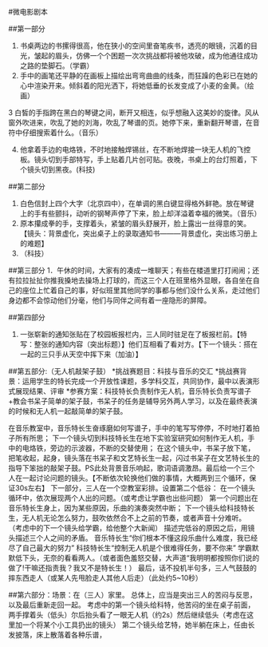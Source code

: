 #微电影剧本

##第一部分
1. 书桌两边的书摞得很高，他在狭小的空间里奋笔疾书，透亮的眼镜，沉着的目光，皱起的眉头，仿佛一个个困题一次次挑战都将被他攻破，成为他通往成功之路的垫脚石。（学霸）
2. 手中的画笔还平静的在画板上描绘出弯弯曲曲的线条，而狂躁的色彩已在她的心中渲染开来。倾斜着的阳光洒下，将她低垂的长发变成了小麦的金黄。（绘画）

3  白皙的手指跨在黑白的琴键之间，断开又相连，似乎想融入这美妙的旋律。风从窗外吹进来，吹乱了她的刘海，吹乱了琴谱的页。她停下来，重新翻开琴谱，在音符中仔细搜索着什么。（音乐）

4.  他拿着手边的电烙铁，不时地接触焊锡丝，在不断地焊接一块无人机的飞控板。镜头切到手部特写，手上贴着几片创可贴。夜晚，书桌上的台灯照着，下个镜头切到黑夜。(科技)

##第二部分
1. 白色信封上四个大字（北京四中），在单调的黑白键显得格外鲜艳。放在琴键上的手有些颤抖，动听的钢琴声停了下来，脸上却洋溢着幸福的微笑。（音乐）
2. 原本攥成拳的手，支撑着头，紧皱的眉头舒展开，脸上露出一丝得意的笑。【镜头：背景虚化，突出桌子上的录取通知书———背景虚化，突出练习册上的难题】
3. （科技）


##第三部分
1．午休的时间，大家有的凑成一堆聊天；有些在楼道里打打闹闹；还有拉拉扯扯你推我搡地去操场上打球的，而这三个人在班里格外显眼，各自坐在自己的座位上忙着自己的事，好似班里其他同学的事都与他们没什么关系，走过他们身边都不会惊动他们分毫，他们与同伴之间有着一座隐形的屏障。


##第四部分
1. 一张崭新的通知张贴在了校园板报栏内，三人同时驻足在了板报栏前。【特写：整张的通知内容（突出标题）】他们互相看了看对方。【下一个镜头：搭在一起的三只手从天空中挥下来（加油）】


##第五部分:（无人机敲架子鼓）
 *挑战赛题目：科技与音乐的交汇
	*挑战赛背景：运用学生的特长完成一个开放性课题，多学科交互，共同协作，最中以表演形式展现结果、评审
*参赛方案：科技特长负责制作无人机，音乐特长负责写谱子+教会书呆子简单的架子鼓，书呆子的任务是辅导另外两人学习，以及在最终表演的时候和无人机一起敲简单的架子鼓。



在音乐教室中，音乐特长生奋琢磨如何写谱子，手中的笔写写停停，不时地打着拍子所有所思；
下一个镜头切到科技特长生在地下实验室研究如何制作无人机，手中的电烙铁，旁边的示波器，不断的交替使用；
在这个镜头中，书呆子放下笔，把笔收起，起身，镜头落在书呆子和文艺特长生一起，闪过书呆子在文艺特长生的指导下笨拙的敲架子鼓。PS此处背景音乐响起，歌词语调激昂。最后给一个三个人在一起讨论问题的镜头。【不断依次轮换他们做的事情，大概两到三个循环，保证30s左右】
下一部分，三人在一个空教室彩排。设置第二个低谷：
在一个镜头循环中，依次展现两个人出的问题。（或考虑让学霸也出些问题）
第一个问题出在音乐特长生身上，因为某些原因，乐曲的演奏突然中断；
下一个镜头给科技特长生，无人机无论怎么努力，鼓吹依然合不上之前的节奏，或者声音十分难听。
（考虑中的下一个镜头给学霸，给他整个大新闻）
描述完低谷的原因之后，用镜头描述三个人之间的矛盾。
音乐特长生“你们根本不懂这段乐曲什么难度，我已经尽了自己最大的努力”
科技特长生“控制无人机是个很难得任务，要不你来”
学霸默默低下头，无奈的看看两人。（或者面色羞怒交替，大声道“我明明都按照你们说的做了!干嘛还指责我？我又不是特长生！）
最后，话不投机半句多，三人气鼓鼓的摔东西走人（或某人先甩脸走人其他人后走）（此处约5~10秒）


##第六部分：场景：在（三人）家里。
总体上，应当是突出三人的苦闷与反思，以及最后重新走回一起。
考虑中的第一个镜头给科特，他苦闷的坐在桌子前面，两手撑着头（低头）尔后抬头看了一眼无人机（约2s）然后继续低头（考虑在这里加一个将某个小工具扔出的镜头）
第二个镜头给艺特，她半躺在床上，任由长发披落，床上散落着各种乐谱，